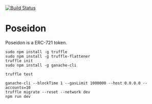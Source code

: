 [![Build Status](https://travis-ci.org/amper-lab/poseidon.svg)](https://travis-ci.org/amper-lab/poseidon)

# Poseidon

Poseidon is a ERC-721 token.

```
sudo npm install -g truffle
sudo npm install -g truffle-flattener
truffle init
sudo npm install -g ganache-cli

truffle test

ganache-cli --blockTime 1 --gasLimit 1000000 --host 0.0.0.0 --accounts=10
truffle migrate --reset --network dev
npm run dev
```
